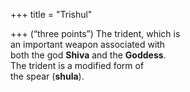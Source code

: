 +++
title = "Trishul"

+++
(“three points”) The trident, which is  
an important weapon associated with  
both the god **Shiva** and the **Goddess**.  
The trident is a modified form of  
the spear (**shula**).